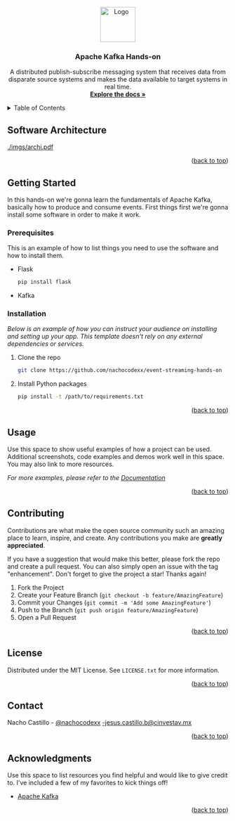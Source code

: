 <div id="top"></div>
<!--
*** Thanks for checking out the Best-README-Template. If you have a suggestion
*** that would make this better, please fork the repo and create a pull request
*** or simply open an issue with the tag "enhancement".
*** Don't forget to give the project a star!
*** Thanks again! Now go create something AMAZING! :D
-->



<!-- PROJECT SHIELDS -->
<!--
*** I'm using markdown "reference style" links for readability.
*** Reference links are enclosed in brackets [ ] instead of parentheses ( ).
*** See the bottom of this document for the declaration of the reference variables
*** for contributors-url, forks-url, etc. This is an optional, concise syntax you may use.
*** https://www.markdownguide.org/basic-syntax/#reference-style-links
-->


<!-- PROJECT LOGO -->
<br />
<div align="center">
  <a href="https://github.com/othneildrew/Best-README-Template">
    <img src="images/logo.png" alt="Logo" width="80" height="80">
  </a>

  <h3 align="center">Apache Kafka  Hands-on</h3>

  <p align="center">A distributed publish-subscribe messaging system that receives data from disparate source systems and makes the data available to target systems in real time.
    <br />
    <a href="https://kafka.apache.org/documentation/"><strong>Explore the docs »</strong></a>
    <br />
</div>



<!-- TABLE OF CONTENTS -->
<details>
  <summary>Table of Contents</summary>
  <ol>
    <li>
      <a href="#getting-started">Getting Started</a>
      <ul>
        <li><a href="#prerequisites">Prerequisites</a></li>
        <li><a href="#installation">Installation</a></li>
      </ul>
    </li>
    <li><a href="#usage">Usage</a></li>
    <li><a href="#contributing">Contributing</a></li>
    <li><a href="#license">License</a></li>
    <li><a href="#contact">Contact</a></li>
    <li><a href="#acknowledgments">Acknowledgments</a></li>
  </ol>
</details>



<!-- ABOUT THE PROJECT -->
## Software Architecture

[./imgs/archi.pdf](https://github.com/nachocodexx/event-streaming-hands-on)



<p align="right">(<a href="#top">back to top</a>)</p>

<!-- GETTING STARTED -->
## Getting Started

In this hands-on we're gonna learn the fundamentals of Apache Kafka, basically how to produce and consume events. First things first we're gonna install some software in order to make it work.


### Prerequisites

This is an example of how to list things you need to use the software and how to install them.
* Flask
  ```sh
  pip install flask
  ```
* Kafka 

### Installation

_Below is an example of how you can instruct your audience on installing and setting up your app. This template doesn't rely on any external dependencies or services._

1. Clone the repo
   ```sh
   git clone https://github.com/nachocodexx/event-streaming-hands-on
   ```
2. Install Python packages
   ```sh
   pip install -t /path/to/requirements.txt
   ```

<p align="right">(<a href="#top">back to top</a>)</p>



<!-- USAGE EXAMPLES -->
## Usage

Use this space to show useful examples of how a project can be used. Additional screenshots, code examples and demos work well in this space. You may also link to more resources.

_For more examples, please refer to the [Documentation](https://example.com)_

<p align="right">(<a href="#top">back to top</a>)</p>



<!-- CONTRIBUTING -->
## Contributing

Contributions are what make the open source community such an amazing place to learn, inspire, and create. Any contributions you make are **greatly appreciated**.

If you have a suggestion that would make this better, please fork the repo and create a pull request. You can also simply open an issue with the tag "enhancement".
Don't forget to give the project a star! Thanks again!

1. Fork the Project
2. Create your Feature Branch (`git checkout -b feature/AmazingFeature`)
3. Commit your Changes (`git commit -m 'Add some AmazingFeature'`)
4. Push to the Branch (`git push origin feature/AmazingFeature`)
5. Open a Pull Request

<p align="right">(<a href="#top">back to top</a>)</p>



<!-- LICENSE -->
## License

Distributed under the MIT License. See `LICENSE.txt` for more information.

<p align="right">(<a href="#top">back to top</a>)</p>



<!-- CONTACT -->
## Contact

Nacho Castillo - [@nachocodexx](https://nachocodexx.github.io/) -jesus.castillo.b@cinvestav.mx

<p align="right">(<a href="#top">back to top</a>)</p>



<!-- ACKNOWLEDGMENTS -->
## Acknowledgments

Use this space to list resources you find helpful and would like to give credit to. I've included a few of my favorites to kick things off!

* [Apache Kafka](https://www.confluent.io/)

<p align="right">(<a href="#top">back to top</a>)</p>




